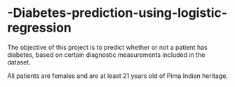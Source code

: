 # -Diabetes-prediction-using-logistic-regression
The objective of this project is to predict whether or not a patient has diabetes, based on certain diagnostic measurements included in the dataset. 
    
  All patients are females and are at least 21 years old of Pima Indian heritage.

